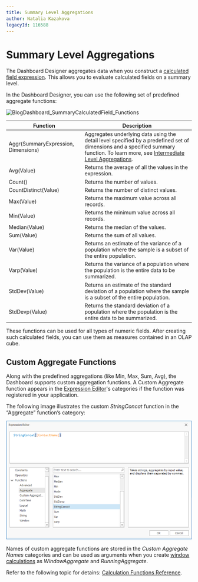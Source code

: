```yaml
---
title: Summary Level Aggregations
author: Natalia Kazakova
legacyId: 116588
---
```

# Summary Level Aggregations
The Dashboard Designer aggregates data when you construct a [calculated field expression](../../work-with-data/creating-calculated-fields.md). This allows you to evaluate calculated fields on a summary level.

In the Dashboard Designer, you can use the following set of predefined aggregate functions:

![BlogDashboard_SummaryCalculatedField_Functions](../../../../images/img118142.png)

| Function | Description |
|---|---|
| Aggr(SummaryExpression, Dimensions) | Aggregates underlying data using the detail level specified by a predefined set of dimensions and a specified summary function. To learn more, see [Intermediate Level Aggregations](intermediate-level-aggregations.md). |
| Avg(Value) | Returns the average of all the values in the expression. |
| Count() | Returns the number of values. |
| CountDistinct(Value) | Returns the number of distinct values. |
| Max(Value) | Returns the maximum value across all records. |
| Min(Value) | Returns the minimum value across all records. |
| Median(Value) | Returns the median of the values. |
| Sum(Value) | Returns the sum of all values. |
| Var(Value) | Returns an estimate of the variance of a population where the sample is a subset of the entire population. |
| Varp(Value) | Returns the variance of a population where the population is the entire data to be summarized. |
| StdDev(Value) | Returns an estimate of the standard deviation of a population where the sample is a subset of the entire population. |
| StdDevp(Value) | Returns the standard deviation of a population where the population is the entire data to be summarized. |

These functions can be used for all types of numeric fields. After creating such calculated fields, you can use them as measures contained in an OLAP cube.

## Custom Aggregate Functions

Along with the predefined aggregations (like Min, Max, Sum, Avg), the Dashboard supports custom aggregation functions. A Custom Aggregate function appears in the [Expression Editor](../../../../../interface-elements-for-desktop\articles\expression-editor.md)'s categories if the function was registered in your application.

The following image illustrates the custom _StringConcat_ function in the “Aggregate” function’s category:

![win-custom-aggr-function-in-expression-editor](../../../../images/win-custom-aggr-function-in-expression-editor.png)

Names of custom aggregate functions are stored in the _Custom Aggregate Names_ categories and can be used as arguments when you create [window calculations](../window-calculations/calculation-functions-reference.md) as _WindowAggregate_ and _RunningAggregate_.

Refer to the following topic for detains: [Calculation Functions Reference](../window-calculations/calculation-functions-reference.md).


